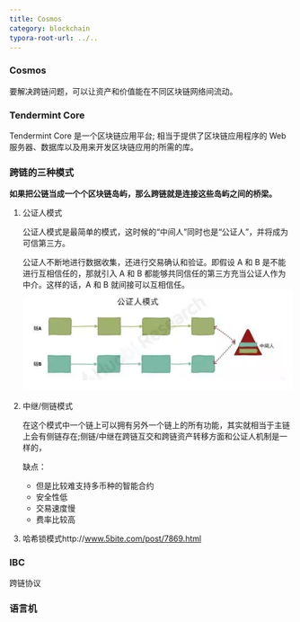 ```yaml
---
title: Cosmos
category: blockchain
typora-root-url: ../..
---
```




### Cosmos

要解决跨链问题，可以让资产和价值能在不同区块链网络间流动。



### Tendermint Core 

Tendermint Core 是一个区块链应用平台; 相当于提供了区块链应用程序的 Web 服务器、数据库以及用来开发区块链应用的所需的库。



### 跨链的三种模式

**如果把公链当成一个个区块链岛屿，那么跨链就是连接这些岛屿之间的桥梁。**

1. 公证人模式

   公证人模式是最简单的模式，这时候的“中间人”同时也是“公证人”，并将成为可信第三方。

   公证人不断地进行数据收集，还进行交易确认和验证。即假设 A 和 B 是不能进行互相信任的，那就引入 A 和 B 都能够共同信任的第三方充当公证人作为中介。这样的话，A 和 B 就间接可以互相信任。![image.png](/assets/img/2fe3e37b15d2144f83e620a53d966e10.png)

   

2. 中继/侧链模式

   在这个模式中一个链上可以拥有另外一个链上的所有功能，其实就相当于主链上会有侧链存在;侧链/中继在跨链互交和跨链资产转移方面和公证人机制是一样的，

   缺点：

   - 但是比较难支持多币种的智能合约
   - 安全性低
   - 交易速度慢
   - 费率比较高

3. 哈希锁模式http://www.5bite.com/post/7869.html

### IBC

跨链协议

### 语言机

